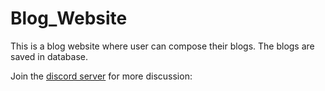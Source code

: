 # Blog_Website
This is a blog website where user can compose their blogs. The blogs are saved in database.


Join the [discord server](https://discord.gg/JdFsJPrayj) for more discussion: 
